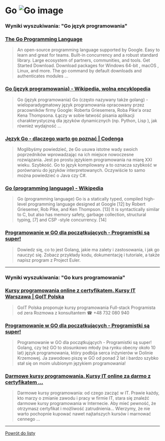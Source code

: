 # Go ![Go image](https://www.tiobe.com/wp-content/themes/tiobe/tiobe-index/images/Go.png)
 
### Wyniki wyszukiwania: "Go język programowania" 
 
### [The Go Programming Language](https://go.dev/) 
 
 > An open-source programming language supported by Google. Easy to learn and great for teams. Built-in concurrency and a robust standard library. Large ecosystem of partners, communities, and tools. Get Started Download. Download packages for Windows 64-bit , macOS , Linux, and more. The go command by default downloads and authenticates modules ...
 
 
 
 
### [Go (język programowania) - Wikipedia, wolna encyklopedia](https://pl.wikipedia.org/wiki/Go_(język_programowania)) 
 
 > Go (język programowania) Go (często nazywany także golang) - wieloparadygmatowy język programowania opracowany przez pracowników firmy Google: Roberta Griesemera, Roba Pike'a oraz Kena Thompsona. Łączy w sobie łatwość pisania aplikacji charakterystyczną dla języków dynamicznych (np. Python, Lisp ), jak również wydajność ...
 
 
 
 
### [Język Go - dlaczego warto go poznać | Codenga](https://codenga.pl/artykuly/poradniki/jezyk_go_dlaczego_wart_go_poznac) 
 
 > Moglibyśmy powiedzieć, że Go usuwa istotne wady swoich poprzedników wprowadzając na ich miejsce nowoczesne rozwiązania. Jest po prostu językiem programowania na miarę XXI wieku. Szybkość. Go to język kompilowany a to oznacza szybkość w porównaniu do języków interpretowanych. Oczywiście to samo można powiedzieć o Java czy C#.
 
 
 
 
### [Go (programming language) - Wikipedia](https://en.wikipedia.org/wiki/Go_(programming_language)) 
 
 > Go (programming language) Go is a statically typed, compiled high-level programming language designed at Google [12] by Robert Griesemer, Rob Pike, and Ken Thompson. [13] It is syntactically similar to C, but also has memory safety, garbage collection, structural typing, [7] and CSP -style concurrency. [14]
 
 
 
 
### [Programowanie w GO dla początkujących - Programistki są super!](https://programistkisasuper.pl/programowanie-w-go-dla-poczatkujacych/) 
 
 > Dowiedz się, co to jest Golang, jakie ma zalety i zastosowania, i jak go nauczyć się. Zobacz przykłady kodu, dokumentację i tutoriale, a także napisz program z Project Euler.
 
 
 
 

 
---
 
### Wyniki wyszukiwania: "Go kurs programowania" 
 
### [Kursy programowania online z certyfikatem. Kursy IT Warszawa | GoIT Polska](https://goit.global/pl/) 
 
 > GoIT Polska proponuje kursy programowania Full-stack Programista od zera Rozmowa z konsultantem ☎ +48 732 080 940
 
 
 
 
### [Programowanie w GO dla początkujących - Programistki są super!](https://programistkisasuper.pl/programowanie-w-go-dla-poczatkujacych/) 
 
 > Programowanie w GO dla początkujących - Programistki są super! Golang, czy też GO to stosunkowo młody (na rynku obecny około 10 lat) język programowania, który podbija serca inżynierów w Dolinie Krzemowej. Ja zawodowo piszę w GO od ponad 2 lat i bardzo szybko stał się on moim ulubionym językiem programowania!
 
 
 
 
### [Darmowe kursy programowania. Kursy IT online za darmo z certyfikatem ...](https://goit.global/pl/newcomers/) 
 
 > Darmowe kursy programowania: od czego zacząć w IT. Prawie każdy, kto marzy o zmianie zawodu i pracy w firmie IT, stara się znaleźć darmowe kursy programowania w Internecie. Aby mieć pewność, że otrzymasz certyfikat i możliwość zatrudnienia… Wierzymy, że nie warto pochopnie kupować nawet najtańszych kursów i marnować cennego ...
 
 
 
 

 
---
 
 [Powrót do listy](../top20.md)